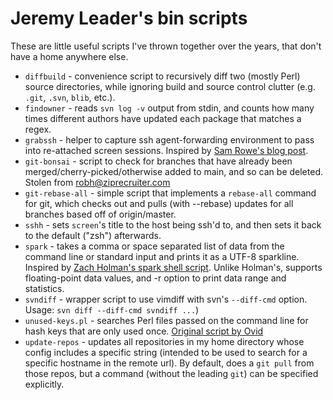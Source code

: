 # Jeremy Leader's bin scripts #

These are little useful scripts I've thrown together over the years, that don't
have a home anywhere else.

* `diffbuild` - convenience script to recursively diff two (mostly
    Perl) source directories, while ignoring build and source control
    clutter (e.g. `.git`, `.svn`, `blib`, etc.).
* `findowner` - reads `svn log -v` output from stdin, and counts how many times
    different authors have updated each package that matches a regex.
* `grabssh` - helper to capture ssh agent-forwarding environment to pass
    into re-attached screen sessions. Inspired by
    [Sam Rowe's blog post][samrowe].
* `git-bonsai` - script to check for branches that have already been
    merged/cherry-picked/otherwise added to main, and so can be deleted.
    Stolen from robh@ziprecruiter.com
* `git-rebase-all` - simple script that implements a `rebase-all` command for
    git, which checks out and pulls (with --rebase) updates for all branches
    based off of origin/master.
* `sshh` - sets `screen`'s title to the host being ssh'd to, and then
    sets it back to the default ("zsh") afterwards.
* `spark` - takes a comma or space separated list of data from the
    command line or standard input and prints it as a UTF-8 sparkline.
    Inspired by [Zach Holman's spark shell script][holmanspark].
    Unlike Holman's, supports floating-point data values, and -r
    option to print data range and statistics.
* `svndiff` - wrapper script to use vimdiff with svn's `--diff-cmd` option.
    Usage: `svn diff --diff-cmd svndiff ...`)
* `unused-keys.pl` - searches Perl files passed on the command line for
    hash keys that are only used once. [Original script by Ovid][ovid]
* `update-repos` - updates all repositories in my home directory whose config
    includes a specific string (intended to be used to search for a specific
    hostname in the remote url). By default, does a `git pull` from those
    repos, but a command (without the leading `git`) can be specified
    explicitly.

[samrowe]: http://samrowe.com/wordpress/ssh-agent-and-gnu-screen/
[holmanspark]: https://github.com/holman/spark
[ovid]: http://blogs.perl.org/users/ovid/2011/03/80-hacks.html
